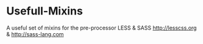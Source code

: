 Usefull-Mixins
===================

A useful set of mixins for the pre-processor LESS & SASS http://lesscss.org & http://sass-lang.com
